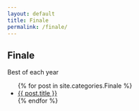 ```yaml
---
layout: default
title: Finale
permalink: /finale/
---
```


## Finale

Best of each year

<ul>
{% for post in site.categories.Finale %}
    <li><a href="{{ post.url }}">{{ post.title }}</a></li>
{% endfor %}
</ul>
